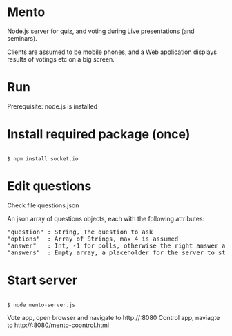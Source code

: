 Mento
=====

Node.js server for quiz, and voting during Live presentations (and seminars).

Clients are assumed to be mobile phones, and a Web application displays results of votings etc on a big screen.

Run
===

Prerequisite: node.js is installed

# Install required package (once)

<code>
$ npm install socket.io
</code>

# Edit questions

Check file questions.json

An json array of questions objects, each with the following attributes:
<pre>
"question" : String, The question to ask
"options"  : Array of Strings, max 4 is assumed
"answer"   : Int, -1 for polls, otherwise the right answer as slot in the array above (0-4) 
"answers"  : Empty array, a placeholder for the server to store answer objects
</pre>

# Start server

<code>
$ node mento-server.js
</code>

Vote app, open browser and navigate to http://<server>:8080
Control app, naviagte to http://<server>:8080/mento-coontrol.html

